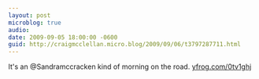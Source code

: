 ```yaml
---
layout: post
microblog: true
audio: 
date: 2009-09-05 18:00:00 -0600
guid: http://craigmcclellan.micro.blog/2009/09/06/t3797287711.html
---
```

It's an @Sandramccracken kind of morning on the road.  [yfrog.com/0tv1ghj](http://yfrog.com/0tv1ghj)
